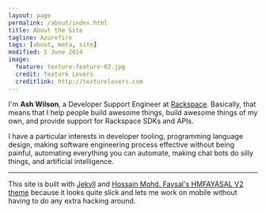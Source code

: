 ```yaml
---
layout: page
permalink: /about/index.html
title: About the Site
tagline: Azurefire
tags: [about, meta, site]
modified: 5 June 2014
image:
  feature: texture-feature-02.jpg
  credit: Texture Lovers
  creditlink: http://texturelovers.com
---
```


I'm **Ash Wilson**, a Developer Support Engineer at [Rackspace](http://rackspace.com/). Basically, that means that I help people build awesome things, build awesome things of my own, and provide support for Rackspace SDKs and APIs.

I have a particular interests in developer tooling, programming language design, making software engineering process effective without being painful, automating everything you can automate, making chat bots do silly things, and artificial intelligence.

---
This site is built with [Jekyll](https://jekyllrb.com/) and [Hossain Mohd. Faysal's HMFAYASAL V2 theme](http://jekyllthemes.org/themes/hmfaysal-v2-theme/) because it looks quite slick and lets me work on mobile without having to do any extra hacking around.
